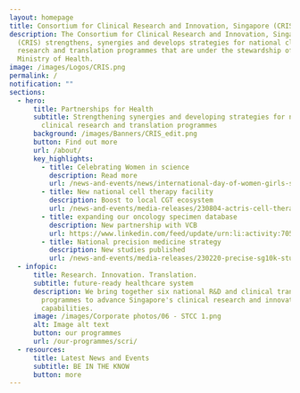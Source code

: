 ```yaml
---
layout: homepage
title: Consortium for Clinical Research and Innovation, Singapore (CRIS)
description: The Consortium for Clinical Research and Innovation, Singapore
  (CRIS) strengthens, synergies and develops strategies for national clinical
  research and translation programmes that are under the stewardship of the
  Ministry of Health.
image: /images/Logos/CRIS.png
permalink: /
notification: ""
sections:
  - hero:
      title: Partnerships for Health
      subtitle: Strengthening synergies and developing strategies for national
        clinical research and translation programmes
      background: /images/Banners/CRIS_edit.png
      button: Find out more
      url: /about/
      key_highlights:
        - title: Celebrating Women in science
          description: Read more
          url: /news-and-events/news/international-day-of-women-girls-science-2024/
        - title: New national cell therapy facility
          description: Boost to local CGT ecosystem
          url: /news-and-events/media-releases/230804-actris-cell-therapy-facility/
        - title: expanding our oncology specimen database
          description: New partnership with VCB
          url: https://www.linkedin.com/feed/update/urn:li:activity:7059754757837455360/
        - title: National precision medicine strategy
          description: New studies published
          url: /news-and-events/media-releases/230220-precise-sg10k-study/
  - infopic:
      title: Research. Innovation. Translation.
      subtitle: future-ready healthcare system
      description: We bring together six national R&D and clinical translation
        programmes to advance Singapore's clinical research and innovation
        capabilities.
      image: /images/Corporate photos/06 - STCC 1.png
      alt: Image alt text
      button: our programmes
      url: /our-programmes/scri/
  - resources:
      title: Latest News and Events
      subtitle: BE IN THE KNOW
      button: more
---
```

